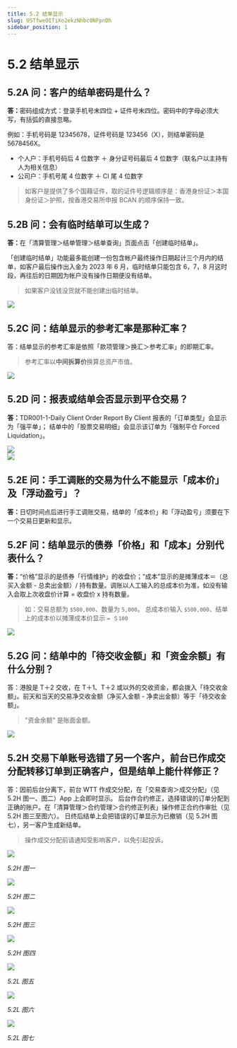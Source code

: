 ```yaml
---
title: 5.2 结单显示
slug: USTfweOITiXo2ekzNhbc0NFpnDh
sidebar_position: 1
---
```



# 5.2 结单显示

## 5.2A 问：客户的结单密码是什么？

<b>答：</b>密码组成方式：登录手机号末四位 + 证件号末四位。密码中的字母必须大写，有括弧的直接忽略。 

例如：手机号码是 12345678，证件号码是 123456（X），则结单密码是 5678456X。

- 个人户：手机号码后 4 位数字 ＋ 身分证号码最后 4 位数字（联名户以主持有人为相关信息）
- 公司户：手机号尾 4 位数字 ＋ CI 尾 4 位数字

> 如客户是提供了多个国藉证件，取的证件号逻辑顺序是：香港身份证＞本国身份证＞护照，按香港交易所申报 BCAN 的顺序保持一致。

## 5.2B 问：会有临时结单可以生成？

<b>答：</b>在「清算管理＞结单管理＞结单查询」页面点击「创建临时结单」。


「创建临时结单」功能最多能创建一份包含帐户最终操作日期起计三个月内的结单，如客户最后操作出入金为 2023 年 6 月，临时结单只能包含 6，7，8 月这时段，再往后的日期因为帐户没有操作日期便没有结单。

> 如果客户没钱没货就不能创建出临时结单。

<img src="/assets/JnOBbpSMtocgUZxGMGzcpXXHnBd.png" src-width="2496" src-height="1312" align="center"/>

## 5.2C 问：结单显示的参考汇率是那种汇率？

答：结单显示的参考汇率是依照「款项管理＞换汇＞参考汇率」的即期汇率。

> 参考汇率以<b>中间拆算价</b>换算总资产市值。

<img src="/assets/LfLVbcuXqoa7zZxjSKHcQeE7nmc.png" src-width="1682" src-height="634" align="center"/>

## 5.2D 问：报表或结单会否显示到平仓交易？

<b>答：</b>TDR001-1-Daily Client Order Report By Client 报表的「订单类型」会显示为「强平单」；
结单中的「股票交易明细」会显示该订单为「强制平仓 Forced Liquidation」。

<div class="flex gap-3 columns-2" column-size="2">
<div class="w-[48%]" width-ratio="48">
<img src="/assets/LLgzbfVbdo3zK9xPsCGcR5z9nac.png" src-width="2832" src-height="1486" align="center"/>
</div>
<div class="w-[51%]" width-ratio="51">
<img src="/assets/NyKBblpMXoRc5RxUIvxcblnInzc.png" src-width="1384" src-height="676" align="center"/>
</div>
</div>

## 5.2E 问：手工调账的交易为什么不能显示「成本价」及「浮动盈亏」？

<b>答：</b>日切时间点后进行手工调账交易，结单的「成本价」和「浮动盈亏」须要在下一个交易日更新和显示。

## 5.2F 问：结单显示的债券「价格」和「成本」分别代表什么？

<b>答：</b>“价格”显示的是债券「行情维护」的收盘价；“成本”显示的是摊薄成本＝（总买入金额 - 总卖出金额）/ 持有数量。调账以人工输入的总成本价为准，如没有输入会取上次收盘价计算 = 收盘价 x 持有数量。

> 如：交易总额为 `$500,000`、数量为 `5,000`。
总成本价输入 `$500,000`、结单上的成本价以摊薄成本价显示 `= ＄100`

<img src="/assets/MEeVbIOPeoNlIgxrfMxczESZnNd.png" src-width="1368" src-height="260" align="center"/>

## 5.2G 问：结单中的「待交收金额」和「资金余额」有什么分别？

答：港股是 T＋2 交收，在 T＋1、T＋2 或以外的交收资金，都会拨入「待交收金额」。前天和当天的交易净交收金额（净买入金额 - 净卖出金额）等于「待交收金额」。

> "资金余额" 是账面金额。

<img src="/assets/ZteSb46a4oUukqxXUgTcHOqYnib.png" src-width="1706" src-height="696" align="center"/>

## 5.2H 交易下单账号选错了另一个客户，前台已作成交分配转移订单到正确客户，但是结单上能什样修正？

答：因前后台分离下，前台 WTT 作成交分配，在「交易查询＞成交分配」（见 5.2H 图一、图二）App 上会即时显示。
后台作合约修正，选择错误的订单分配到正确的账户。在「清算管理＞合约管理＞合约修正列表」操作修正合约作审批（见 5.2H 图三至图六）。
日终后结单上会把错误的订单显示为已撤销（见 5.2H 图七），另一客户生成新结单。

> 操作成交分配前请通知受影响客户，以免引起投诉。

<img src="/assets/QucfbrYRPom9aex6xaJcQWZ1nUh.png" src-width="2612" src-height="1574" align="center"/>

<em>5.2H 图一</em>

<img src="/assets/CzUkbTMGpoYH8nxcqkmcy482n2d.png" src-width="2606" src-height="1544" align="center"/>

<em>5.2H 图二</em>

<img src="/assets/DtN1bQbaWoM3ywxBHBycKTDrnxe.png" src-width="2732" src-height="816" align="center"/>

<em>5.2H 图三</em>

<img src="/assets/ZPLybBm3xoDo6lx9lXBcAQhknWd.png" src-width="2702" src-height="1192" align="center"/>

<em>5.2H 图四</em>

<img src="/assets/VqwsbUyoyo5iEhxLsDgc5A13nZc.png" src-width="2504" src-height="1538" align="center"/>

<em>5.2L 图五</em>

<img src="/assets/U3KabQ3uWoKQGOxNd1BcbYHwnwe.png" src-width="2850" src-height="1306" align="center"/>

<em>5.2L 图六</em>

<img src="/assets/QgrXbyXvnovgDQxbLZMcHjSln0d.png" src-width="1096" src-height="370" align="center"/>

<em>5.2L 图七</em>

